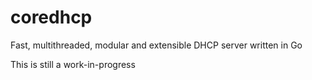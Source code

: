 # coredhcp

Fast, multithreaded, modular and extensible DHCP server written in Go

This is still a work-in-progress
